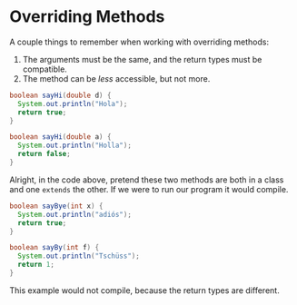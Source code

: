 # Overriding Methods

A couple things to remember when working with overriding methods:

  1.  The arguments must be the same, and the return types must be compatible.
  2. The method can be *less* accessible, but not more.

```java
boolean sayHi(double d) {
  System.out.println("Hola");
  return true;
}

boolean sayHi(double a) {
  System.out.println("Holla");
  return false;
}
```
Alright, in the code above, pretend these two methods are both in a class and one `extends` the other. If we were to run our program it would compile.

```java
boolean sayBye(int x) {
  System.out.println("adiós");
  return true;
}

boolean sayBy(int f) {
  System.out.println("Tschüss");
  return 1;
}
```
This example would not compile, because the return types are different.
